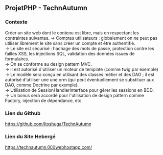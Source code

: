 ## ProjetPHP - TechnAutumn


### Contexte
Créer un site web dont le contenu est libre, mais en respectant les contraintes suivantes.
    → Comptes utilisateurs : globalement on ne peut pas utiliser librement le site sans créer un compte et être authentifié.  
    → Le site est sécurisé : hachage des mots de passe, protection contre les failles XSS, les injections SQL, validation des données issues de formulaires.  
    → On se conforme au design pattern MVC.  
    → Il est autorisé d'utiliser un moteur de template (comme twig par exemple)  
    → Le modèle sera conçu en utilisant des classes métier et des DAO ; il est autorisé d'utiliser une une orm (qui peut éventuellement se substituer aux DAO, comme Doctrine par exemple).  
    → Utilisation de SessionHandlerInterface pour gérer les sessions en BDD.  
    → Un bonus sera accordé pour l'utilisation de design pattern comme Factory, injection de dépendance, etc.  

### Lien du Github
https://github.com/Itoshuga/TechnAutumn

### Lien du Site Hebergé
https://technautumn.000webhostapp.com/

